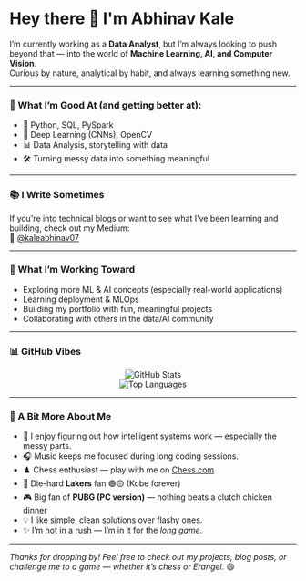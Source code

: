 # Hey there 👋 I'm Abhinav Kale

I’m currently working as a **Data Analyst**, but I’m always looking to push beyond that — into the world of **Machine Learning, AI, and Computer Vision**.  
Curious by nature, analytical by habit, and always learning something new.

---

### 🧠 What I’m Good At (and getting better at):

- 🐍 Python, SQL, PySpark
- 🤖 Deep Learning (CNNs), OpenCV
- 📊 Data Analysis, storytelling with data
- 🛠️ Turning messy data into something meaningful

---

### 📚 I Write Sometimes

If you're into technical blogs or want to see what I’ve been learning and building, check out my Medium:  
📝 [@kaleabhinav07](https://medium.com/@kaleabhinav07)

---

### 🚀 What I’m Working Toward

- Exploring more ML & AI concepts (especially real-world applications)
- Learning deployment & MLOps
- Building my portfolio with fun, meaningful projects
- Collaborating with others in the data/AI community

---

### 📊 GitHub Vibes

<p align="center">
  <img src="https://github-readme-stats.vercel.app/api?username=kaleabhinav&show_icons=true&theme=tokyonight" alt="GitHub Stats" />
  <br />
  <img src="https://github-readme-stats.vercel.app/api/top-langs/?username=kaleabhinav&layout=compact&theme=tokyonight" alt="Top Languages" />
</p>

---

### 🌱 A Bit More About Me

- 🧠 I enjoy figuring out how intelligent systems work — especially the messy parts.
- 🎧 Music keeps me focused during long coding sessions.
- ♟️ Chess enthusiast — play with me on [Chess.com](https://www.chess.com/member/bowser0807)
- 🏀 Die-hard **Lakers** fan 🟣🟡 (Kobe forever)
- 🎮 Big fan of **PUBG (PC version)** — nothing beats a clutch chicken dinner
- 💡 I like simple, clean solutions over flashy ones.
- ✨ I’m not in a rush — I’m in it for the *long game*.

---

_Thanks for dropping by! Feel free to check out my projects, blog posts, or challenge me to a game — whether it’s chess or Erangel._ 😄
